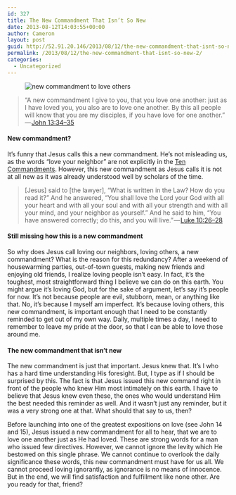 ```yaml
---
id: 327
title: The New Commandment That Isn’t So New
date: 2013-08-12T14:03:55+00:00
author: Cameron
layout: post
guid: http://52.91.20.146/2013/08/12/the-new-commandment-that-isnt-so-new-2/
permalink: /2013/08/12/the-new-commandment-that-isnt-so-new-2/
categories:
  - Uncategorized
---
```

<figure> 

<img alt="new commandment to love others" src="https://faiththroughdoubt.files.wordpress.com/2013/08/34907-0utwdivt4r3qvmbuz.jpg?w=525" data-recalc-dims="1" />
  
</figure> 

> “A new commandment I give to you, that you love one another: just as I have loved you, you also are to love one another. By this all people will know that you are my disciples, if you have love for one another.” — <a href="http://www.biblegateway.com/passage/?search=John%2013:34-35&version=ESV" target="_blank">John 13:34–35</a> 

#### New commandment?

It’s funny that Jesus calls this a new commandment. He’s not misleading us, as the words “love your neighbor” are not explicitly in the <a href="http://www.biblegateway.com/passage/?search=exodus%2020:1-21&version=ESV" target="_blank">Ten Commandments</a>. However, this new commandment as Jesus calls it is not at all new as it was already understood well by scholars of the time.

> [Jesus] said to [the lawyer], “What is written in the Law? How do you read it?” And he answered, “You shall love the Lord your God with all your heart and with all your soul and with all your strength and with all your mind, and your neighbor as yourself.” And he said to him, “You have answered correctly; do this, and you will live.” — <a href="http://www.biblegateway.com/passage/?search=Luke+10:26-28&version=ESV" target="_blank">Luke 10:26–28</a> 

#### Still missing how this is a new commandment

So why does Jesus call loving our neighbors, loving others, a new commandment? What is the reason for this redundancy? After a weekend of housewarming parties, out-of-town guests, making new friends and enjoying old friends, I realize loving people isn’t easy. In fact, it’s the toughest, most straightforward thing I believe we can do on this earth. You might argue it’s loving God, but for the sake of argument, let’s say it’s people for now. It’s not because people are evil, stubborn, mean, or anything like that. No, it’s because I myself am imperfect. It’s because loving others, this new commandment, is important enough that I need to be constantly reminded to get out of my own way. Daily, multiple times a day, I need to remember to leave my pride at the door, so that I can be able to love those around me.

#### The new commandment that isn’t new

The new commandment is just that important. Jesus knew that. It’s I who has a hard time understanding His foresight. But, I type as if I should be surprised by this. The fact is that Jesus issued this new command right in front of the people who knew Him most intimately on this earth. I have to believe that Jesus knew even these, the ones who would understand Him the best needed this reminder as well. And it wasn’t just any reminder, but it was a very strong one at that. What should that say to us, then?

Before launching into one of the greatest expositions on love (see John 14 and 15), Jesus issued a new commandment for all to hear, that we are to love one another just as He had loved. These are strong words for a man who issued few directives. However, we cannot ignore the levity which He bestowed on this single phrase. We cannot continue to overlook the daily significance these words, this new commandment must have for us all. We cannot proceed loving ignorantly, as ignorance is no means of innocence. But in the end, we will find satisfaction and fulfillment like none other. Are you ready for that, friend?